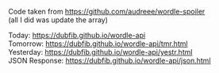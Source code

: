 Code taken from https://github.com/audreee/wordle-spoiler  
(all I did was update the array)  

Today: https://dubfib.github.io/wordle-api  
Tomorrow: https://dubfib.github.io/wordle-api/tmr.html  
Yesterday: https://dubfib.github.io/wordle-api/yestr.html  
JSON Response: https://dubfib.github.io/wordle-api/json.html

